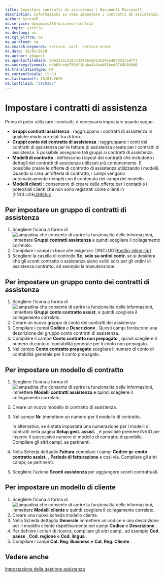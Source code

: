 ```yaml
---
title: Impostare contratti di assistenza | Documenti Microsoft
description: Informazioni su come impostare i contratti di assistenza.
author: SorenGP
ms.service: dynamics365-business-central
ms.topic: article
ms.devlang: na
ms.tgt_pltfrm: na
ms.workload: na
ms.search.keywords: service, cost, service order
ms.date: 10/01/2020
ms.author: edupont
ms.openlocfilehash: 50b2a25ca18773340e10b52529ba484843cad7f1
ms.sourcegitcommit: ddbb5cede750df1baba4b3eab8fbed6744b5b9d6
ms.translationtype: HT
ms.contentlocale: it-CH
ms.lasthandoff: 10/01/2020
ms.locfileid: "3910323"
---
```

# <a name="set-up-service-contracts"></a>Impostare i contratti di assistenza
Prima di poter utilizzare i contratti, è necessario impostare quanto segue: 

* **Gruppi contratti assistenza** : raggruppano i contratti di assistenza in qualche modo correlati tra di loro.
* **Gruppi conto del contratto di assistenza** : raggruppano i conti dei contratti di assistenza per le fatture di assistenza create per i contratti di assistenza. È possibile assegnare tali gruppi ai contratti di assistenza.  
* **Modelli di contratto** : definiscono i layout dei contratti che includono i dettagli dei contratti di assistenza utilizzati più comunemente. È possibile creare le offerte di contratto di assistenza utilizzando i modelli. Quando si crea un'offerta di contratto, i campi vengono automaticamente riempiti con il contenuto dei campi del modello.
* **Modelli clienti** : consentono di creare delle offerte per i contatti o i potenziali clienti che non sono registrati come clienti in [!INCLUDE[d365fin](includes/d365fin_md.md)].  

## <a name="to-set-up-a-service-contract-group"></a>Per impostare un gruppo di contratti di assistenza  
1. Scegliere l'icona a forma di ![lampadina che consente di aprire la funzionalità delle informazioni](media/ui-search/search_small.png "Informazioni sull'operazione che si desidera eseguire"), immettere **Gruppi contratti assistenza** e quindi scegliere il collegamento correlato.  
2. Compilare i campi in base alle esigenze. [!INCLUDE[tooltip-inline-tip](includes/tooltip-inline-tip_md.md)]
3. Scegliere la casella di controllo **Sc. solo su ordini contr.** se si desidera che gli sconti contratto o assistenza siano validi solo per gli ordini di assistenza contratto, ad esempio la manutenzione.  

## <a name="to-set-up-a-service-contract-account-group"></a>Per impostare un gruppo conto dei contratti di assistenza  
1. Scegliere l'icona a forma di ![lampadina che consente di aprire la funzionalità delle informazioni](media/ui-search/search_small.png "Informazioni sull'operazione che si desidera eseguire"), immettere **Gruppi conto contratto assist.** e quindi scegliere il collegamento correlato.  
2. Creare un nuovo gruppo di conto dei contratti dei assistenza.   
3. Compilare i campi **Codice** e **Descrizione** . Questi campi forniscono una descrizione del gruppo conto contratti di assistenza.  
4. Compilare il campo **Conto contratto non prepagato** , quindi scegliere il numero di conto di contabilità generale per il conto non prepagato.  
5. Nel campo **Conto contratto prepagato** scegliere il numero di conto di contabilità generale per il conto prepagato.  

## <a name="to-set-up-a-contract-template"></a>Per impostare un modello di contratto  
1. Scegliere l'icona a forma di ![lampadina che consente di aprire la funzionalità delle informazioni](media/ui-search/search_small.png "Informazioni sull'operazione che si desidera eseguire"), immettere **Modelli contratti assistenza** e quindi scegliere il collegamento correlato.  
2. Creare un nuovo modello di contratto di assistenza.  
3. Nel campo **Nr.** immettere un numero per il modello di contratto.  
  
     In alternativa, se è stata impostata una numerazione per i modelli di contratti nella pagina **Setup gest. assist.** , è possibile premere INVIO per inserire il successivo numero di modello di contratto disponibile. Compilare gli altri campi, se pertinenti.  
  
4. Nella Scheda dettaglio **Fattura** compilare i campi **Codice gr. conto contratto assist.** , **Periodo di fatturazione** e così via. Compilare gli altri campi, se pertinenti.  
5. Scegliere l'azione **Sconti assistenza** per aggiungere sconti contrattuali.  

## <a name="to-set-up-a-customer-template"></a>Per impostare un modello di cliente  
1. Scegliere l'icona a forma di ![lampadina che consente di aprire la funzionalità delle informazioni](media/ui-search/search_small.png "Informazioni sull'operazione che si desidera eseguire"), immettere **Modelli cliente** e quindi scegliere il collegamento correlato.  
2. Creare una nuova scheda modello cliente.  
3. Nella Scheda dettaglio **Generale** immettere un codice e una descrizione per il modello cliente rispettivamente nei campi **Codice** e **Descrizione** . 
4. Per definire i criteri di ricerca, compilare gli altri campi, ad esempio **Cod. paese** , **Cod. regione** e **Cod. lingua** .  
5. Compilare i campi **Cat. Reg. Business** e **Cat. Reg. Cliente** .  

## <a name="see-also"></a>Vedere anche
[Impostazione della gestione assistenza](service-setup-service.md)
